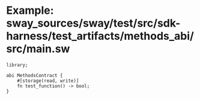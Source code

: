 # Example: sway_sources/sway/test/src/sdk-harness/test_artifacts/methods_abi/src/main.sw

```sway
library;

abi MethodsContract {
    #[storage(read, write)]
    fn test_function() -> bool;
}

```

